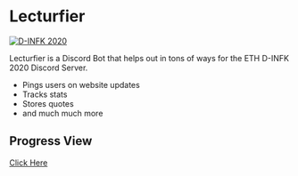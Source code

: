 # Lecturfier

[![D-INFK 2020](readme_images/d_trav.gif)](https://discord.gg/eth-dinfk-2020)

Lecturfier is a Discord Bot that helps out in tons of ways for the ETH D-INFK 2020 Discord Server.

  - Pings users on website updates
  - Tracks stats
  - Stores quotes
  - and much much more

## Progress View
[Click Here](https://github.com/markbeep/Lecturfier/projects/1)
